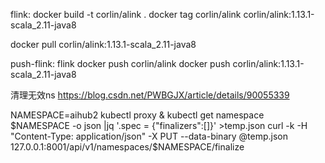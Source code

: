flink:
docker build -t corlin/alink .
docker tag corlin/alink corlin/alink:1.13.1-scala_2.11-java8

docker pull corlin/alink:1.13.1-scala_2.11-java8

push-flink: flink
docker push corlin/alink
docker push corlin/alink:1.13.1-scala_2.11-java8

清理无效ns
https://blog.csdn.net/PWBGJX/article/details/90055339

NAMESPACE=aihub2
kubectl proxy &
kubectl get namespace $NAMESPACE -o json |jq '.spec = {"finalizers":[]}' >temp.json
curl -k -H "Content-Type: application/json" -X PUT --data-binary @temp.json 127.0.0.1:8001/api/v1/namespaces/$NAMESPACE/finalize
